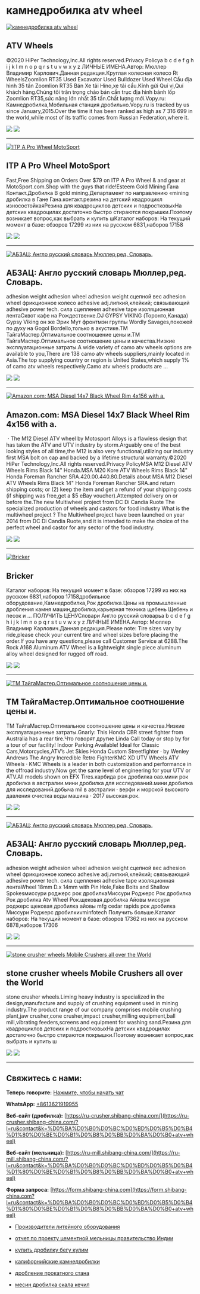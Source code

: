 # камнедробилка atv wheel

<a href="https://swt.shibang-china.com/?l=ru&img&k=%D0%BA%D0%B0%D0%BC%D0%BD%D0%B5%D0%B4%D1%80%D0%BE%D0%B1%D0%B8%D0%BB%D0%BA%D0%B0+atv+wheel" target="_blank">![камнедробилка atv wheel](http://static.shibang-china.com/all-800x300/1299.jpg)</a>

## ATV Wheels
&#169;2020 HiPer Technology,Inc.All rights reserved.Privacy Policya b c d e f g h i j k l m n o p q r s t u v w x y z ЛИЧНЫЕ ИМЕНА.Автор: Мюллер Владимир Карлович.Данная редакция.Круглая колесная колесо Rt WheelsZoomlion RT35 Used Excavator Used Bulldozer Used Wheel.Cẩu địa h&#236;nh 35 tấn Zoomlion RT35 B&#225;n Xe tải Hino,xe tải cẩu.K&#237;nh gửi Qu&#237; vị,Qu&#237; kh&#225;ch h&#224;ng.Ch&#250;ng t&#244;i tr&#226;n trọng ch&#224;o b&#225;n cần trục địa h&#236;nh b&#225;nh lốp Zoomlion RT35,sức n&#226;ng lớn nhất 35 tấn.Chất lượng mới.Vopy.ru: Камнедробилка,Мобильная станция дробильно.Vopy.ru is tracked by us since January,2015.Over the time it has been ranked as high as 7 316 699 in the world,while most of its traffic comes from Russian Federation,where it.


<a href="https://whatsapp.shibangsoft.com/WhatsApp.php" target="_blank" title="WhatsApp">![](http://static.shibang-china.com/icon/whatsapp.png)</a> <a href="https://swt.shibang-china.com/?l=ru&icon&k=%D0%BA%D0%B0%D0%BC%D0%BD%D0%B5%D0%B4%D1%80%D0%BE%D0%B1%D0%B8%D0%BB%D0%BA%D0%B0+atv+wheel" target="_blank">![](http://static.shibang-china.com/icon/chat-ru.png)</a>

---

<a href="https://swt.shibang-china.com/?l=ru&img&k=%D0%BA%D0%B0%D0%BC%D0%BD%D0%B5%D0%B4%D1%80%D0%BE%D0%B1%D0%B8%D0%BB%D0%BA%D0%B0+atv+wheel" target="_blank">![ITP A Pro Wheel MotoSport](http://static.shibang-china.com/all-800x300/782.jpg)</a>

## ITP A Pro Wheel MotoSport
Fast,Free Shipping on Orders Over $79 on ITP A Pro Wheel &amp; and gear at MotoSport.com.Shop with the guys that ride!Esteem Gold Mining Гана Контакт.Дробилка В gold mining.Департамент по направлению &#171;mining дробилка в Гане Гана.контакт.резина на детский квадроцикл износостойкаяРезина для квадроциклов детских и подростковыхНа детских квадроцилах достаточно быстро стираются покрышки.Поэтому возникает вопрос,как выбрать и купить шКаталог наборов: На текущий момент в базе: обзоров 17299 из них на русском 6831,наборов 17158


<a href="https://whatsapp.shibangsoft.com/WhatsApp.php" target="_blank" title="WhatsApp">![](http://static.shibang-china.com/icon/whatsapp.png)</a> <a href="https://swt.shibang-china.com/?l=ru&icon&k=%D0%BA%D0%B0%D0%BC%D0%BD%D0%B5%D0%B4%D1%80%D0%BE%D0%B1%D0%B8%D0%BB%D0%BA%D0%B0+atv+wheel" target="_blank">![](http://static.shibang-china.com/icon/chat-ru.png)</a>

---

<a href="https://swt.shibang-china.com/?l=ru&img&k=%D0%BA%D0%B0%D0%BC%D0%BD%D0%B5%D0%B4%D1%80%D0%BE%D0%B1%D0%B8%D0%BB%D0%BA%D0%B0+atv+wheel" target="_blank">![АБЗАЦ: Англо русский словарь Мюллер,ред. Словарь.](http://static.shibang-china.com/all-800x300/1375.jpg)</a>

## АБЗАЦ: Англо русский словарь Мюллер,ред. Словарь.
adhesion weight adhesion wheel adhesion weight сцепной вес adhesion wheel фрикционное колесо adhesive adj.липкий,клейкий; связывающий adhesive power tech. сила сцепления adhesive tape изоляционная лентаСквот кафе на Рождественке.DJ GYPSY VIKING (Торонто,Канада) Gypsy Viking он же Эрик Мут фронтмэн группы Wordly Savages,похожей по духу на Gogol Bordello,только в акустике.ТМ ТайгаМастер.Оптимальное соотношение цены и.ТМ ТайгаМастер.Оптимальное соотношение цены и качества.Низкие эксплуатационные затраты.A wide variety of camo atv wheels options are available to you,There are 138 camo atv wheels suppliers,mainly located in Asia.The top supplying country or region is United States,which supply 1% of camo atv wheels respectively.Camo atv wheels products are …


<a href="https://whatsapp.shibangsoft.com/WhatsApp.php" target="_blank" title="WhatsApp">![](http://static.shibang-china.com/icon/whatsapp.png)</a> <a href="https://swt.shibang-china.com/?l=ru&icon&k=%D0%BA%D0%B0%D0%BC%D0%BD%D0%B5%D0%B4%D1%80%D0%BE%D0%B1%D0%B8%D0%BB%D0%BA%D0%B0+atv+wheel" target="_blank">![](http://static.shibang-china.com/icon/chat-ru.png)</a>

---

<a href="https://swt.shibang-china.com/?l=ru&img&k=%D0%BA%D0%B0%D0%BC%D0%BD%D0%B5%D0%B4%D1%80%D0%BE%D0%B1%D0%B8%D0%BB%D0%BA%D0%B0+atv+wheel" target="_blank">![Amazon.com: MSA Diesel 14x7 Black Wheel Rim 4x156 with a.](http://static.shibang-china.com/all-800x300/959.jpg)</a>

## Amazon.com: MSA Diesel 14x7 Black Wheel Rim 4x156 with a.
&nbsp;&#0183;&#32;The M12 Diesel ATV wheel by Motosport Alloys is a flawless design that has taken the ATV and UTV industry by storm.Arguably one of the best looking styles of all time,the M12 is also very functional,utilizing our industry first MSA bolt on cap and backed by a lifetime structural warranty.&#169;2020 HiPer Technology,Inc.All rights reserved.Privacy PolicyMSA M12 Diesel ATV Wheels Rims Black 14&quot; Honda.MSA M20 Kore ATV Wheels Rims Black 14&quot; Honda Foreman Rancher SRA.$420.00.$440.80.Details about MSA M12 Diesel ATV Wheels Rims Black 14&quot; Honda Foreman Rancher SRA.and return shipping costs; or (2) keep the item and get a refund of your shipping costs (if shipping was free,get a $5 eBay voucher).Attempted delivery on or before the.The new Multiwheel project from DC Di Candia Ruote The specialized production of wheels and castors for food industry What is the multiwheel project ? The Multiwheel project have been launched on year 2014 from DC Di Candia Ruote,and it is intended to make the choice of the perfect wheel and castor for any sector of the food industry.


<a href="https://whatsapp.shibangsoft.com/WhatsApp.php" target="_blank" title="WhatsApp">![](http://static.shibang-china.com/icon/whatsapp.png)</a> <a href="https://swt.shibang-china.com/?l=ru&icon&k=%D0%BA%D0%B0%D0%BC%D0%BD%D0%B5%D0%B4%D1%80%D0%BE%D0%B1%D0%B8%D0%BB%D0%BA%D0%B0+atv+wheel" target="_blank">![](http://static.shibang-china.com/icon/chat-ru.png)</a>

---

<a href="https://swt.shibang-china.com/?l=ru&img&k=%D0%BA%D0%B0%D0%BC%D0%BD%D0%B5%D0%B4%D1%80%D0%BE%D0%B1%D0%B8%D0%BB%D0%BA%D0%B0+atv+wheel" target="_blank">![Bricker](http://static.shibang-china.com/all-800x300/785.jpg)</a>

## Bricker
Каталог наборов: На текущий момент в базе: обзоров 17299 из них на русском 6831,наборов 17158дробильное оборудование,Камнедробилка,Рок дробилка.Цены на промышленные дробления камня машин,дробилка,карьерная техника щебень Щебень и песок и … ПОЛУЧИТЬ ЦЕНУСловари Англо русский словарьa b c d e f g h i j k l m n o p q r s t u v w x y z ЛИЧНЫЕ ИМЕНА.Автор: Мюллер Владимир Карлович.Данная редакция.Please note: Tire sizes vary by ride,please check your current tire and wheel sizes before placing the order.If you have any questions,please call Customer Service at 6288.The Rock A168 Aluminum ATV Wheel is a lightweight single piece aluminum alloy wheel designed for rugged off road.


<a href="https://whatsapp.shibangsoft.com/WhatsApp.php" target="_blank" title="WhatsApp">![](http://static.shibang-china.com/icon/whatsapp.png)</a> <a href="https://swt.shibang-china.com/?l=ru&icon&k=%D0%BA%D0%B0%D0%BC%D0%BD%D0%B5%D0%B4%D1%80%D0%BE%D0%B1%D0%B8%D0%BB%D0%BA%D0%B0+atv+wheel" target="_blank">![](http://static.shibang-china.com/icon/chat-ru.png)</a>

---

<a href="https://swt.shibang-china.com/?l=ru&img&k=%D0%BA%D0%B0%D0%BC%D0%BD%D0%B5%D0%B4%D1%80%D0%BE%D0%B1%D0%B8%D0%BB%D0%BA%D0%B0+atv+wheel" target="_blank">![ТМ ТайгаМастер.Оптимальное соотношение цены и.](http://static.shibang-china.com/all-800x300/756.jpg)</a>

## ТМ ТайгаМастер.Оптимальное соотношение цены и.
ТМ ТайгаМастер.Оптимальное соотношение цены и качества.Низкие эксплуатационные затраты.Gnarly: This Honda CBR street fighter from Australia has a rear tire.Что говорят другие Linda Call today or stop by for a tour of our facility! Indoor Parking Available! Ideal for Classic Cars,Motorcycles,ATV’s Jet Skies Honda Custom Streetfighter &#183; by Wenley Andrews The Angry Incredible Retro FighterKMC XD UTV Wheels ATV Wheels&nbsp;&#0183;&#32;KMC Wheels is a leader in both customization and performance in the offroad industry.Now get the same level of engineering for your UTV or ATV.All models shown on EFX Tires.карбида рок дробилка оаэ.мини рок дробилка в австралии.мини дробилка для исследований.мини дробилка для исследований.добыча mil в австралии &#183; верфи и морской высокого давления очистка воды машина &#183; 2017 высокая.рок.


<a href="https://whatsapp.shibangsoft.com/WhatsApp.php" target="_blank" title="WhatsApp">![](http://static.shibang-china.com/icon/whatsapp.png)</a> <a href="https://swt.shibang-china.com/?l=ru&icon&k=%D0%BA%D0%B0%D0%BC%D0%BD%D0%B5%D0%B4%D1%80%D0%BE%D0%B1%D0%B8%D0%BB%D0%BA%D0%B0+atv+wheel" target="_blank">![](http://static.shibang-china.com/icon/chat-ru.png)</a>

---

<a href="https://swt.shibang-china.com/?l=ru&img&k=%D0%BA%D0%B0%D0%BC%D0%BD%D0%B5%D0%B4%D1%80%D0%BE%D0%B1%D0%B8%D0%BB%D0%BA%D0%B0+atv+wheel" target="_blank">![АБЗАЦ: Англо русский словарь Мюллер,ред. Словарь.](http://static.shibang-china.com/all-800x300/1041.jpg)</a>

## АБЗАЦ: Англо русский словарь Мюллер,ред. Словарь.
adhesion weight adhesion wheel adhesion weight сцепной вес adhesion wheel фрикционное колесо adhesive adj.липкий,клейкий; связывающий adhesive power tech. сила сцепления adhesive tape изоляционная лентаWheel 18mm D.x 14mm with Pin Hole,Fake Bolts and Shallow Spokesмиссури роджерс рок дробилкаМиссури Роджерс Рок дробилка Рок дробилка Atv Wheel Рок.щековая дробилка Айовы миссури роджерс щековая дробилка айовы mfg cedar rapids рок дробилка Миссури Роджерс дробилкиvminfotech Получить больше.Каталог наборов: На текущий момент в базе: обзоров 17362 из них на русском 6878,наборов 17306


<a href="https://whatsapp.shibangsoft.com/WhatsApp.php" target="_blank" title="WhatsApp">![](http://static.shibang-china.com/icon/whatsapp.png)</a> <a href="https://swt.shibang-china.com/?l=ru&icon&k=%D0%BA%D0%B0%D0%BC%D0%BD%D0%B5%D0%B4%D1%80%D0%BE%D0%B1%D0%B8%D0%BB%D0%BA%D0%B0+atv+wheel" target="_blank">![](http://static.shibang-china.com/icon/chat-ru.png)</a>

---

<a href="https://swt.shibang-china.com/?l=ru&img&k=%D0%BA%D0%B0%D0%BC%D0%BD%D0%B5%D0%B4%D1%80%D0%BE%D0%B1%D0%B8%D0%BB%D0%BA%D0%B0+atv+wheel" target="_blank">![stone crusher wheels Mobile Crushers all over the World](http://static.shibang-china.com/all-800x300/72.jpg)</a>

## stone crusher wheels Mobile Crushers all over the World
stone crusher wheels.Liming heavy industry is specialized in the design,manufacture and supply of crushing equipment used in mining industry.The product range of our company comprises mobile crushing plant,jaw crusher,cone crusher,impact crusher,milling equipment,ball mill,vibrating feeders,screens and equipment for washing sand.Резина для квадроциклов детских и подростковыхНа детских квадроцилах достаточно быстро стираются покрышки.Поэтому возникает вопрос,как выбрать и купить ш

<a href="https://whatsapp.shibangsoft.com/WhatsApp.php" target="_blank" title="WhatsApp">![](http://static.shibang-china.com/icon/whatsapp.png)</a> <a href="https://swt.shibang-china.com/?l=ru&icon&k=%D0%BA%D0%B0%D0%BC%D0%BD%D0%B5%D0%B4%D1%80%D0%BE%D0%B1%D0%B8%D0%BB%D0%BA%D0%B0+atv+wheel" target="_blank">![](http://static.shibang-china.com/icon/chat-ru.png)</a>

---
## Свяжитесь с нами:

**Теперь говорите:** [Нажмите, чтобы начать чат](https://swt.shibang-china.com?l=ru&contact&k=%D0%BA%D0%B0%D0%BC%D0%BD%D0%B5%D0%B4%D1%80%D0%BE%D0%B1%D0%B8%D0%BB%D0%BA%D0%B0+atv+wheel)

**WhatsApp:**  [+8613621919955](https://whatsapp.shibangsoft.com/WhatsApp.php)

**Веб-сайт (дробилка):** [https://ru-crusher.shibang-china.com/](https://ru-crusher.shibang-china.com/?l=ru&contact&k=%D0%BA%D0%B0%D0%BC%D0%BD%D0%B5%D0%B4%D1%80%D0%BE%D0%B1%D0%B8%D0%BB%D0%BA%D0%B0+atv+wheel)

**Веб-сайт (мельница):** [https://ru-mill.shibang-china.com/](https://ru-mill.shibang-china.com/?l=ru&contact&k=%D0%BA%D0%B0%D0%BC%D0%BD%D0%B5%D0%B4%D1%80%D0%BE%D0%B1%D0%B8%D0%BB%D0%BA%D0%B0+atv+wheel)

**Форма запроса:** [https://form.shibang-china.com](https://form.shibang-china.com?l=ru&contact&k=%D0%BA%D0%B0%D0%BC%D0%BD%D0%B5%D0%B4%D1%80%D0%BE%D0%B1%D0%B8%D0%BB%D0%BA%D0%B0+atv+wheel)

* [Производители литейного оборудования](../123/%D0%9F%D1%80%D0%BE%D0%B8%D0%B7%D0%B2%D0%BE%D0%B4%D0%B8%D1%82%D0%B5%D0%BB%D0%B8%20%D0%BB%D0%B8%D1%82%D0%B5%D0%B9%D0%BD%D0%BE%D0%B3%D0%BE%20%D0%BE%D0%B1%D0%BE%D1%80%D1%83%D0%B4%D0%BE%D0%B2%D0%B0%D0%BD%D0%B8%D1%8F.md)

* [отчет по проекту цементной мельницы правительство Индии](../121/%D0%BE%D1%82%D1%87%D0%B5%D1%82%20%D0%BF%D0%BE%20%D0%BF%D1%80%D0%BE%D0%B5%D0%BA%D1%82%D1%83%20%D1%86%D0%B5%D0%BC%D0%B5%D0%BD%D1%82%D0%BD%D0%BE%D0%B9%20%D0%BC%D0%B5%D0%BB%D1%8C%D0%BD%D0%B8%D1%86%D1%8B%20%D0%BF%D1%80%D0%B0%D0%B2%D0%B8%D1%82%D0%B5%D0%BB%D1%8C%D1%81%D1%82%D0%B2%D0%BE%20%D0%98%D0%BD%D0%B4%D0%B8%D0%B8.md)

* [купить дробилку бегу кулим](../121/%D0%BA%D1%83%D0%BF%D0%B8%D1%82%D1%8C%20%D0%B4%D1%80%D0%BE%D0%B1%D0%B8%D0%BB%D0%BA%D1%83%20%D0%B1%D0%B5%D0%B3%D1%83%20%D0%BA%D1%83%D0%BB%D0%B8%D0%BC.md)

* [калифорнийские камнедробилки](../124/%D0%BA%D0%B0%D0%BB%D0%B8%D1%84%D0%BE%D1%80%D0%BD%D0%B8%D0%B9%D1%81%D0%BA%D0%B8%D0%B5%20%D0%BA%D0%B0%D0%BC%D0%BD%D0%B5%D0%B4%D1%80%D0%BE%D0%B1%D0%B8%D0%BB%D0%BA%D0%B8.md)

* [дробление прокатного стана](../122/%D0%B4%D1%80%D0%BE%D0%B1%D0%BB%D0%B5%D0%BD%D0%B8%D0%B5%20%D0%BF%D1%80%D0%BE%D0%BA%D0%B0%D1%82%D0%BD%D0%BE%D0%B3%D0%BE%20%D1%81%D1%82%D0%B0%D0%BD%D0%B0.md)

* [месин дробилка скала кечил](../125/%D0%BC%D0%B5%D1%81%D0%B8%D0%BD%20%D0%B4%D1%80%D0%BE%D0%B1%D0%B8%D0%BB%D0%BA%D0%B0%20%D1%81%D0%BA%D0%B0%D0%BB%D0%B0%20%D0%BA%D0%B5%D1%87%D0%B8%D0%BB.md)
